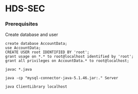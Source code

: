 # HDS-SEC

### Prerequisites

Create database and user

```
create database AccountData;
use AccountData;
CREATE USER root IDENTIFIED BY 'root';
grant usage on *.* to root@localhost identified by 'root';
grant all privileges on AccountData.* to root@localhost;

javac *.java

java -cp "mysql-connector-java-5.1.46.jar:." Server

java ClientLibrary localhost

```